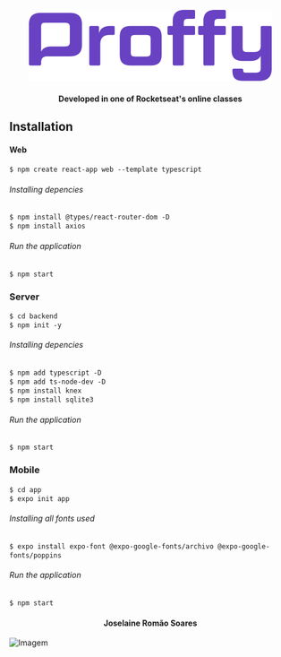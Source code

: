 <p align="center">
  <img  src="https://github.com/joselainejrs/proffy/blob/master/web/src/assets/doc/assets/Camada%202.png" alt="Imagem">
</p>

<h4 align="center">
Developed in one of Rocketseat's online classes
</h4>

## Installation

#### Web
```
$ npm create react-app web --template typescript
```
###### Installing depencies
```
$ npm install @types/react-router-dom -D
$ npm install axios
```

######  Run the application
```
$ npm start
```

### Server
```
$ cd backend 
$ npm init -y
```
######  Installing depencies

```
$ npm add typescript -D
$ npm add ts-node-dev -D
$ npm install knex
$ npm install sqlite3
```
######  Run the application 
```
$ npm start 
```

###  Mobile  
```
$ cd app
$ expo init app
```

###### Installing all fonts used

```
$ expo install expo-font @expo-google-fonts/archivo @expo-google-fonts/poppins
```

######  Run the application

```
$ npm start
```
<h4 align="center">
Joselaine Romão Soares
</h4>

![Imagem]()

